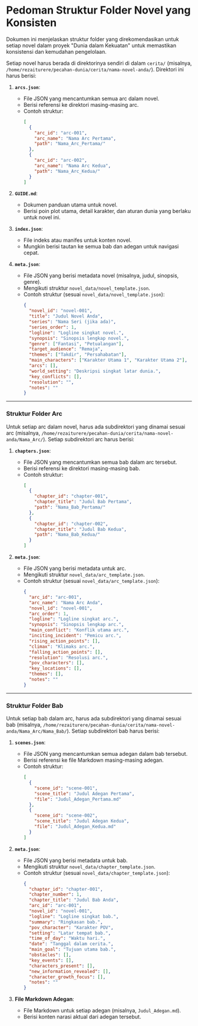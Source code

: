 # Pedoman Struktur Folder Novel yang Konsisten

Dokumen ini menjelaskan struktur folder yang direkomendasikan untuk setiap novel dalam proyek "Dunia dalam Kekuatan" untuk memastikan konsistensi dan kemudahan pengelolaan.

Setiap novel harus berada di direktorinya sendiri di dalam `cerita/` (misalnya, `/home/rezaiturere/pecahan-dunia/cerita/nama-novel-anda/`). Direktori ini harus berisi:

1.  **`arcs.json`**:
    *   File JSON yang mencantumkan semua arc dalam novel.
    *   Berisi referensi ke direktori masing-masing arc.
    *   Contoh struktur:
        ```json
        [
          {
            "arc_id": "arc-001",
            "arc_name": "Nama Arc Pertama",
            "path": "Nama_Arc_Pertama/"
          },
          {
            "arc_id": "arc-002",
            "arc_name": "Nama Arc Kedua",
            "path": "Nama_Arc_Kedua/"
          }
        ]
        ```

2.  **`GUIDE.md`**:
    *   Dokumen panduan utama untuk novel.
    *   Berisi poin plot utama, detail karakter, dan aturan dunia yang berlaku untuk novel ini.

3.  **`index.json`**:
    *   File indeks atau manifes untuk konten novel.
    *   Mungkin berisi tautan ke semua bab dan adegan untuk navigasi cepat.

4.  **`meta.json`**:
    *   File JSON yang berisi metadata novel (misalnya, judul, sinopsis, genre).
    *   Mengikuti struktur `novel_data/novel_template.json`.
    *   Contoh struktur (sesuai `novel_data/novel_template.json`):
        ```json
        {
          "novel_id": "novel-001",
          "title": "Judul Novel Anda",
          "series": "Nama Seri (jika ada)",
          "series_order": 1,
          "logline": "Logline singkat novel.",
          "synopsis": "Sinopsis lengkap novel.",
          "genre": ["Fantasi", "Petualangan"],
          "target_audience": "Remaja",
          "themes": ["Takdir", "Persahabatan"],
          "main_characters": ["Karakter Utama 1", "Karakter Utama 2"],
          "arcs": [],
          "world_setting": "Deskripsi singkat latar dunia.",
          "key_conflicts": [],
          "resolution": "",
          "notes": ""
        }
        ```

---

### Struktur Folder Arc

Untuk setiap arc dalam novel, harus ada subdirektori yang dinamai sesuai arc (misalnya, `/home/rezaiturere/pecahan-dunia/cerita/nama-novel-anda/Nama_Arc/`). Setiap subdirektori arc harus berisi:

1.  **`chapters.json`**:
    *   File JSON yang mencantumkan semua bab dalam arc tersebut.
    *   Berisi referensi ke direktori masing-masing bab.
    *   Contoh struktur:
        ```json
        [
          {
            "chapter_id": "chapter-001",
            "chapter_title": "Judul Bab Pertama",
            "path": "Nama_Bab_Pertama/"
          },
          {
            "chapter_id": "chapter-002",
            "chapter_title": "Judul Bab Kedua",
            "path": "Nama_Bab_Kedua/"
          }
        ]
        ```

2.  **`meta.json`**:
    *   File JSON yang berisi metadata untuk arc.
    *   Mengikuti struktur `novel_data/arc_template.json`.
    *   Contoh struktur (sesuai `novel_data/arc_template.json`):
        ```json
        {
          "arc_id": "arc-001",
          "arc_name": "Nama Arc Anda",
          "novel_id": "novel-001",
          "arc_order": 1,
          "logline": "Logline singkat arc.",
          "synopsis": "Sinopsis lengkap arc.",
          "main_conflict": "Konflik utama arc.",
          "inciting_incident": "Pemicu arc.",
          "rising_action_points": [],
          "climax": "Klimaks arc.",
          "falling_action_points": [],
          "resolution": "Resolusi arc.",
          "pov_characters": [],
          "key_locations": [],
          "themes": [],
          "notes": ""
        }
        ```

---

### Struktur Folder Bab

Untuk setiap bab dalam arc, harus ada subdirektori yang dinamai sesuai bab (misalnya, `/home/rezaiturere/pecahan-dunia/cerita/nama-novel-anda/Nama_Arc/Nama_Bab/`). Setiap subdirektori bab harus berisi:

1.  **`scenes.json`**:
    *   File JSON yang mencantumkan semua adegan dalam bab tersebut.
    *   Berisi referensi ke file Markdown masing-masing adegan.
    *   Contoh struktur:
        ```json
        [
          {
            "scene_id": "scene-001",
            "scene_title": "Judul Adegan Pertama",
            "file": "Judul_Adegan_Pertama.md"
          },
          {
            "scene_id": "scene-002",
            "scene_title": "Judul Adegan Kedua",
            "file": "Judul_Adegan_Kedua.md"
          }
        ]
        ```

2.  **`meta.json`**:
    *   File JSON yang berisi metadata untuk bab.
    *   Mengikuti struktur `novel_data/chapter_template.json`.
    *   Contoh struktur (sesuai `novel_data/chapter_template.json`):
        ```json
        {
          "chapter_id": "chapter-001",
          "chapter_number": 1,
          "chapter_title": "Judul Bab Anda",
          "arc_id": "arc-001",
          "novel_id": "novel-001",
          "logline": "Logline singkat bab.",
          "summary": "Ringkasan bab.",
          "pov_character": "Karakter POV",
          "setting": "Latar tempat bab.",
          "time_of_day": "Waktu hari.",
          "date": "Tanggal dalam cerita.",
          "main_goal": "Tujuan utama bab.",
          "obstacles": [],
          "key_events": [],
          "characters_present": [],
          "new_information_revealed": [],
          "character_growth_focus": [],
          "notes": ""
        }
        ```

3.  **File Markdown Adegan**:
    *   File Markdown untuk setiap adegan (misalnya, `Judul_Adegan.md`).
    *   Berisi konten narasi aktual dari adegan tersebut.
